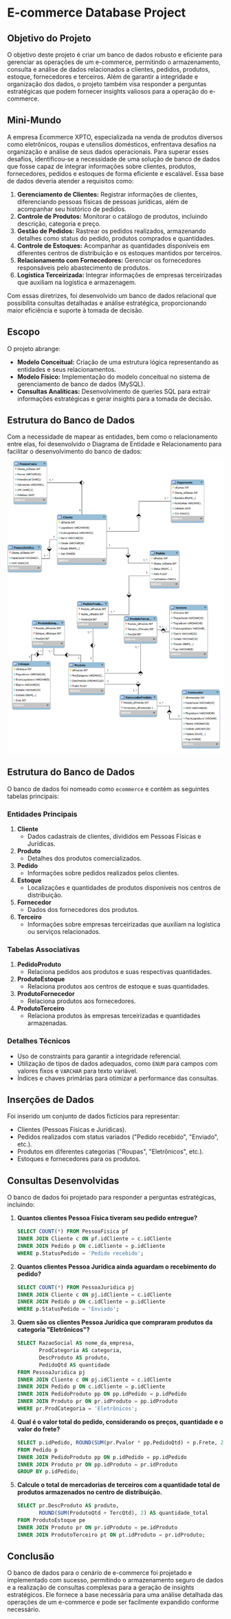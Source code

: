 # E-commerce Database Project

## Objetivo do Projeto
O objetivo deste projeto é criar um banco de dados robusto e eficiente para gerenciar as operações de um e-commerce, permitindo o armazenamento, consulta e análise de dados relacionados a clientes, pedidos, produtos, estoque, fornecedores e terceiros. Além de garantir a integridade e organização dos dados, o projeto também visa responder a perguntas estratégicas que podem fornecer insights valiosos para a operação do e-commerce.

## Mini-Mundo
A empresa Ecommerce XPTO, especializada na venda de produtos diversos como eletrônicos, roupas e utensílios domésticos, enfrentava desafios na organização e análise de seus dados operacionais. Para superar esses desafios, identificou-se a necessidade de uma solução de banco de dados que fosse capaz de integrar informações sobre clientes, produtos, fornecedores, pedidos e estoques de forma eficiente e escalável. Essa base de dados deveria atender a requisitos como:

1. **Gerenciamento de Clientes:** Registrar informações de clientes, diferenciando pessoas físicas de pessoas jurídicas, além de acompanhar seu histórico de pedidos.
2. **Controle de Produtos:** Monitorar o catálogo de produtos, incluindo descrição, categoria e preço.
3. **Gestão de Pedidos:** Rastrear os pedidos realizados, armazenando detalhes como status do pedido, produtos comprados e quantidades.
4. **Controle de Estoques:** Acompanhar as quantidades disponíveis em diferentes centros de distribuição e os estoques mantidos por terceiros.
5. **Relacionamento com Fornecedores:** Gerenciar os fornecedores responsáveis pelo abastecimento de produtos.
6. **Logística Terceirizada:** Integrar informações de empresas terceirizadas que auxiliam na logística e armazenagem.

Com essas diretrizes, foi desenvolvido um banco de dados relacional que possibilita consultas detalhadas e análise estratégica, proporcionando maior eficiência e suporte à tomada de decisão.

## Escopo
O projeto abrange:
- **Modelo Conceitual:** Criação de uma estrutura lógica representando as entidades e seus relacionamentos.
- **Modelo Físico:** Implementação do modelo conceitual no sistema de gerenciamento de banco de dados (MySQL).
- **Consultas Analíticas:** Desenvolvimento de queries SQL para extrair informações estratégicas e gerar insights para a tomada de decisão.
## Estrutura do Banco de Dados
Com a necessidade de mapear as entidades, bem como o relacionamento entre elas, foi desenvolvido o Diagrama de Entidade e Relacionamento para facilitar o desenvolvimento do banco de dados:

![Diagrama de entidade e relacionamento](imagens/ModeloERR.png)


## Estrutura do Banco de Dados
O banco de dados foi nomeado como `ecommerce` e contém as seguintes tabelas principais:

### Entidades Principais
1. **Cliente**
   - Dados cadastrais de clientes, divididos em Pessoas Físicas e Jurídicas.
2. **Produto**
   - Detalhes dos produtos comercializados.
3. **Pedido**
   - Informações sobre pedidos realizados pelos clientes.
4. **Estoque**
   - Localizações e quantidades de produtos disponíveis nos centros de distribuição.
5. **Fornecedor**
   - Dados dos fornecedores dos produtos.
6. **Terceiro**
   - Informações sobre empresas terceirizadas que auxiliam na logística ou serviços relacionados.

### Tabelas Associativas
1. **PedidoProduto**
   - Relaciona pedidos aos produtos e suas respectivas quantidades.
2. **ProdutoEstoque**
   - Relaciona produtos aos centros de estoque e suas quantidades.
3. **ProdutoFornecedor**
   - Relaciona produtos aos fornecedores.
4. **ProdutoTerceiro**
   - Relaciona produtos às empresas terceirizadas e quantidades armazenadas.

### Detalhes Técnicos
- Uso de constraints para garantir a integridade referencial.
- Utilização de tipos de dados adequados, como `ENUM` para campos com valores fixos e `VARCHAR` para texto variável.
- Índices e chaves primárias para otimizar a performance das consultas.

## Inserções de Dados
Foi inserido um conjunto de dados fictícios para representar:
- Clientes (Pessoas Físicas e Jurídicas).
- Pedidos realizados com status variados ("Pedido recebido", "Enviado", etc.).
- Produtos em diferentes categorias ("Roupas", "Eletrônicos", etc.).
- Estoques e fornecedores para os produtos.

## Consultas Desenvolvidas
O banco de dados foi projetado para responder a perguntas estratégicas, incluindo:

1. **Quantos clientes Pessoa Física tiveram seu pedido entregue?**
   ```sql
   SELECT COUNT(*) FROM PessoaFisica pf
   INNER JOIN Cliente c ON pf.idCliente = c.idCliente
   INNER JOIN Pedido p ON c.idCliente = p.idCliente
   WHERE p.StatusPedido = 'Pedido recebido';
   ```

2. **Quantos clientes Pessoa Jurídica ainda aguardam o recebimento do pedido?**
   ```sql
   SELECT COUNT(*) FROM PessoaJuridica pj
   INNER JOIN Cliente c ON pj.idCliente = c.idCliente
   INNER JOIN Pedido p ON c.idCliente = p.idCliente
   WHERE p.StatusPedido = 'Enviado';
   ```

3. **Quem são os clientes Pessoa Jurídica que compraram produtos da categoria "Eletrônicos"?**
   ```sql
   SELECT RazaoSocial AS nome_da_empresa,
          ProdCategoria AS categoria,
          DescProduto AS produto,
          PedidoQtd AS quantidade
   FROM PessoaJuridica pj
   INNER JOIN Cliente c ON pj.idCliente = c.idCliente
   INNER JOIN Pedido p ON c.idCliente = p.idCliente
   INNER JOIN PedidoProduto pp ON pp.idPedido = p.idPedido
   INNER JOIN Produto pr ON pr.idProduto = pp.idProduto
   WHERE pr.ProdCategoria = 'Eletrônicos';
   ```

4. **Qual é o valor total do pedido, considerando os preços, quantidade e o valor do frete?**
   ```sql
   SELECT p.idPedido, ROUND(SUM(pr.Pvalor * pp.PedidoQtd) + p.Frete, 2) AS valor_total
   FROM Pedido p
   INNER JOIN PedidoProduto pp ON p.idPedido = pp.idPedido
   INNER JOIN Produto pr ON pp.idProduto = pr.idProduto
   GROUP BY p.idPedido;
   ```

5. **Calcule o total de mercadorias de terceiros com a quantidade total de produtos armazenados no centro de distribuição.**
   ```sql
   SELECT pr.DescProduto AS produto,
          ROUND(SUM(ProdutoQtd + TercQtd), 2) AS quantidade_total
   FROM ProdutoEstoque pe
   INNER JOIN Produto pr ON pr.idProduto = pe.idProduto
   INNER JOIN ProdutoTerceiro pt ON pt.idProduto = pr.idProduto;
   ```

## Conclusão
O banco de dados para o cenário de e-commerce foi projetado e implementado com sucesso, permitindo o armazenamento seguro de dados e a realização de consultas complexas para a geração de insights estratégicos. Ele fornece a base necessária para uma análise detalhada das operações de um e-commerce e pode ser facilmente expandido conforme necessário.

